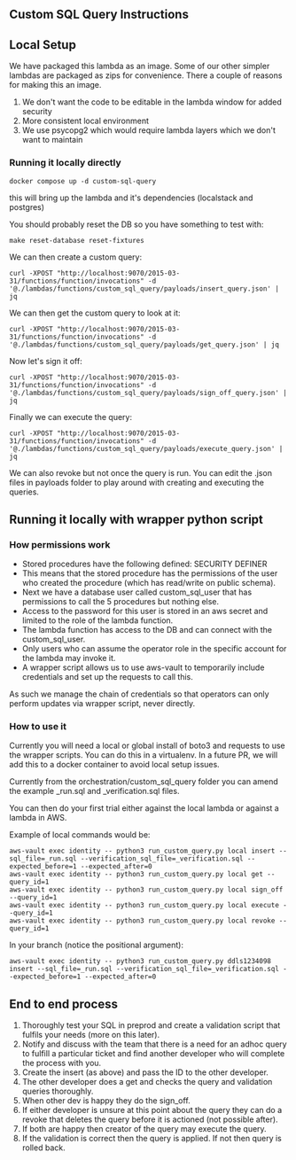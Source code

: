 ## Custom SQL Query Instructions

## Local Setup

We have packaged this lambda as an image. Some of our other simpler lambdas are packaged as zips for convenience.
There a couple of reasons for making this an image.

1. We don't want the code to be editable in the lambda window for added security
2. More consistent local environment
3. We use psycopg2 which would require lambda layers which we don't want to maintain

### Running it locally directly

```
docker compose up -d custom-sql-query
```

this will bring up the lambda and it's dependencies (localstack and postgres)

You should probably reset the DB so you have something to test with:

```
make reset-database reset-fixtures
```

We can then create a custom query:

```
curl -XPOST "http://localhost:9070/2015-03-31/functions/function/invocations" -d '@./lambdas/functions/custom_sql_query/payloads/insert_query.json' | jq
```

We can then get the custom query to look at it:

```
curl -XPOST "http://localhost:9070/2015-03-31/functions/function/invocations" -d '@./lambdas/functions/custom_sql_query/payloads/get_query.json' | jq
```

Now let's sign it off:

```
curl -XPOST "http://localhost:9070/2015-03-31/functions/function/invocations" -d '@./lambdas/functions/custom_sql_query/payloads/sign_off_query.json' | jq
```

Finally we can execute the query:

```
curl -XPOST "http://localhost:9070/2015-03-31/functions/function/invocations" -d '@./lambdas/functions/custom_sql_query/payloads/execute_query.json' | jq
```

We can also revoke but not once the query is run. You can edit the .json files in payloads folder
to play around with creating and executing the queries.

## Running it locally with wrapper python script

### How permissions work

- Stored procedures have the following defined: SECURITY DEFINER
- This means that the stored procedure has the permissions of the user who created the procedure (which has read/write on public schema).
- Next we have a database user called custom_sql_user that has permissions to call the 5 procedures but nothing else.
- Access to the password for this user is stored in an aws secret and limited to the role of the lambda function.
- The lambda function has access to the DB and can connect with the custom_sql_user.
- Only users who can assume the operator role in the specific account for the lambda may invoke it.
- A wrapper script allows us to use aws-vault to temporarily include credentials and set up the requests to call this.

As such we manage the chain of credentials so that operators can only perform updates via wrapper script, never directly.

### How to use it

Currently you will need a local or global install of boto3 and requests to use the wrapper scripts.
You can do this in a virtualenv. In a future PR, we will add this to a docker container to avoid local setup issues.

Currently from the orchestration/custom_sql_query folder you can amend the example _run.sql and _verification.sql files.

You can then do your first trial either against the local lambda or against a lambda in AWS.

Example of local commands would be:

```
aws-vault exec identity -- python3 run_custom_query.py local insert --sql_file=_run.sql --verification_sql_file=_verification.sql --expected_before=1 --expected_after=0
aws-vault exec identity -- python3 run_custom_query.py local get --query_id=1
aws-vault exec identity -- python3 run_custom_query.py local sign_off --query_id=1
aws-vault exec identity -- python3 run_custom_query.py local execute --query_id=1
aws-vault exec identity -- python3 run_custom_query.py local revoke --query_id=1
```

In your branch (notice the positional argument):

```
aws-vault exec identity -- python3 run_custom_query.py ddls1234098 insert --sql_file=_run.sql --verification_sql_file=_verification.sql --expected_before=1 --expected_after=0
```

## End to end process

1) Thoroughly test your SQL in preprod and create a validation script that fulfils your needs (more on this later).
2) Notify and discuss with the team that there is a need for an adhoc query to fulfill a particular ticket and find another developer who will complete the process with you.
3) Create the insert (as above) and pass the ID to the other developer.
4) The other developer does a get and checks the query and validation queries thoroughly.
5) When other dev is happy they do the sign_off.
6) If either developer is unsure at this point about the query they can do a revoke that deletes the query before it is actioned (not possible after).
7) If both are happy then creator of the query may execute the query.
8) If the validation is correct then the query is applied. If not then query is rolled back.
